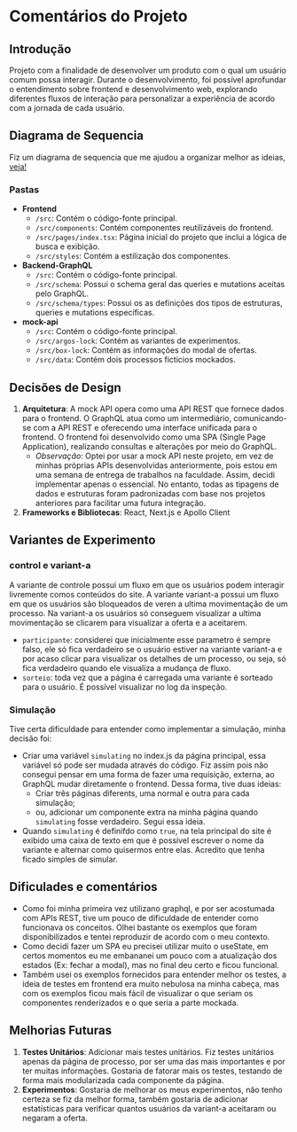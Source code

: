# Comentários do Projeto

## Introdução
Projeto com a finalidade de desenvolver um produto com o qual um usuário comum possa interagir. Durante o desenvolvimento, foi possível aprofundar o entendimento sobre frontend e desenvolvimento web, explorando diferentes fluxos de interação para personalizar a experiência de acordo com a jornada de cada usuário.

## Diagrama de Sequencia
Fiz um diagrama de sequencia que me ajudou a organizar melhor as ideias, [veja!](./imagens/diagrama_seq_front.png)

### Pastas
- **Frontend**
    - `/src`: Contém o código-fonte principal.
    - `/src/components`: Contém componentes reutilizáveis do frontend.
    - `/src/pages/index.tsx`: Página inicial do projeto que inclui a lógica de busca e exibição.
    - `/src/styles`: Contém a estilização dos componentes.
- **Backend-GraphQL**
    - `/src`: Contém o código-fonte principal.
    - `/src/schema`: Possui o schema geral das queries e mutations aceitas pelo GraphQL.
    - `/src/schema/types`: Possui os as definições dos tipos de estruturas, queries e mutations específicas.
- **mock-api**
    - `/src`: Contém o código-fonte principal.
    - `/src/argos-lock`: Contém as variantes de experimentos.
    - `/src/box-lock`: Contém as informações do modal de ofertas.
    - `/src/data`: Contém dois processos ficticios mockados.

## Decisões de Design
1. **Arquitetura**: A mock API opera como uma API REST que fornece dados para o frontend. O GraphQL atua como um intermediário, comunicando-se com a API REST e oferecendo uma interface unificada para o frontend. O frontend foi desenvolvido como uma SPA (Single Page Application), realizando consultas e alterações por meio do GraphQL.
    - *Observação*: Optei por usar a mock API neste projeto, em vez de minhas próprias APIs desenvolvidas anteriormente, pois estou em uma semana de entrega de trabalhos na faculdade. Assim, decidi implementar apenas o essencial. No entanto, todas as tipagens de dados e estruturas foram padronizadas com base nos projetos anteriores para facilitar uma futura integração.
2. **Frameworks e Bibliotecas**: React, Next.js e Apollo Client

## Variantes de Experimento
### control e variant-a
A variante de controle possui um fluxo em que os usuários podem interagir livremente comos conteúdos do site. A variante variant-a possui um fluxo em que os usuários são bloqueados de veren a ultima movimentação de um processo. Na variant-a os usuários só conseguem visualizar a ultima movimentação se clicarem para visualizar a oferta e a aceitarem.

- `participante`: considerei que inicialmente esse parametro é sempre falso, ele só fica verdadeiro se o usuário estiver na variante variant-a e por acaso clicar para visualizar os detalhes de um processo, ou seja, só fica verdadeiro quando ele visualiza a mudança de fluxo.
- `sorteio`: toda vez que a página é carregada uma variante é sorteado para o usuário. É possível visualizar no log da inspeção.

### Simulação
Tive certa dificuldade para entender como implementar a simulação, minha decisão foi:
- Criar uma variável `simulating` no index.js da página principal, essa variável só pode ser mudada através do código. Fiz assim pois não consegui pensar em uma forma de fazer uma requisição, externa, ao GraphQL mudar diretamente o frontend. Dessa forma, tive duas ideias:
    - Criar três páginas diferents, uma normal e outra para cada simulação;
    - ou, adicionar um componente extra na minha página quando `simulating` fosse verdadeiro. Segui essa ideia.
- Quando `simulating` é definifdo como `true`, na tela principal do site é exibido uma caixa de texto em que é possível escrever o nome da variante e alternar como quisermos entre elas. Acredito que tenha ficado simples de simular.

## Dificulades e comentários
- Como foi minha primeira vez utilizano graphql, e por ser acostumada com APIs REST, tive um pouco de dificuldade de entender como funcionava os conceitos. Olhei bastante os exemplos que foram disponibilizados e tentei reproduzir de acordo com o meu contexto.
- Como decidi fazer um SPA eu precisei utilizar muito o useState, em certos momentos eu me embananei um pouco com a atualização dos estados (Ex: fechar a modal), mas no final deu certo e ficou funcional.
- Também usei os exemplos fornecidos para entender melhor os testes, a ideia de testes em frontend era muito nebulosa na minha cabeça, mas com os exemplos ficou mais fácil de visualizar o que seriam os componentes renderizados e o que seria a parte mockada.

## Melhorias Futuras
1. **Testes Unitários**: Adicionar mais testes unitários. Fiz testes unitários apenas da página de processo, por ser uma das mais importantes e por ter muitas informações. Gostaria de fatorar mais os testes, testando de forma mais modularizada cada componente da página.
2. **Experimentos**: Gostaria de melhorar os meus experimentos, não tenho certeza se fiz da melhor forma, também gostaria de adicionar estatísticas para verificar quantos usuários da variant-a aceitaram ou negaram a oferta.
